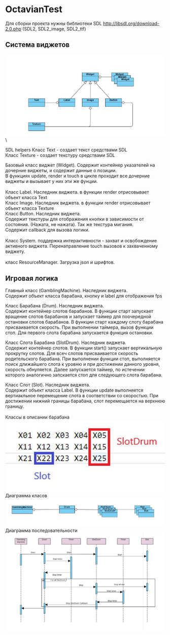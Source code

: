 # OctavianTest

Для сборки проекта нужны библиотеки SDL http://libsdl.org/download-2.0.php (SDL2, SDL2_image, SDL2_ttf)

## Система виджетов
![](https://github.com/gamedevshttl/OctavianTest/blob/master/Description/Widget%20Class%20Diagramm.JPG)\

SDL helpers
Класс Text - создает текст средствами SDL\
Класс Texture - создает текстуру средствами SDL

Базовый класс виджет (Widget). Содержит контейнер указателей на дочерние виджеты, и содержит данные о позиции.\
В функциях update, render и touch в цикле проходит все дочерние виджеты и вызывает у них эти же фунции.\
\
Класс Label. Наследник виджета. в функции render отрисовывает объект класса Text\
Класс Image. Наследник виджета. в функции render отрисовывает объект класса Texture\
Класс Button. Наследник виджета.\
Содержит текстуры для отображения кнопки в зависимости от состояния. (Нажата, не нажата). Так же текстура мигания.\
Содержит callback для вызова логики.\
\
Класс System. поддержка интерактивности - захват и освобождение активного виджета. Перенаправление touch вызовов к захваченному виджету.\
\
класс ResourceManager. Загрузка json и шрифтов.

## Игровая логика
Главный класс (GamblingMachine). Наследник виджета.\
Содержит объект класса барабана, кнопку и label для отображения fps

Класс Барабана (Drum). Наследник виджета.\
Содержит контейнер слотов барабанов. В функции старт запускает вращение слотов барабанов и 
запускает таймер для поочередной остановки слотов барабанов. 
В функции старт каждому слоту барабана присваивается скорость. 
При выполнении таймера, вызов функции стоп. Для первого слота барабана запускается функция остановки.

Класс Слота Барабана (SlotDrum). Наследник виджета.\
Содержит контейнер слотов. В функции start() запускает вертикальную прокрутку слотов. 
Для всеч слотов присваивается скорость родительского барабана.
При выполнении функции стоп, выполняется поиск длижайшего слота к уровню и при достижении данного уровня, скорость обнуляется. 
Далее запускается таймер, по истечении которого аналогично запскается стоп для следующего слота барабана. 

Класс Слот (Slot). Наследник виджета.\
Содержит объект класса Label. В функции update выполняется вертиакльное перемещение слота в соответствии со скоростью. 
При достижении нижний границы барабана, слот перемещается на верхнюю границу. 
\
\
Классы в описании барабана\
![](https://github.com/gamedevshttl/OctavianTest/blob/master/Description/Drum%20description.JPG)
\
Диаграмма класов\
![](https://github.com/gamedevshttl/OctavianTest/blob/master/Description/Drum%20class%20diagramm.JPG)
\
Диаграмма последовательности\
![](https://github.com/gamedevshttl/OctavianTest/blob/master/Description/Process%20diagram.JPG)
